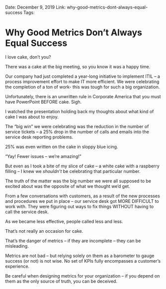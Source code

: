 Date: December 9, 2019
Link: why-good-metrics-dont-always-equal-success
Tags:

Why Good Metrics Don’t Always Equal Success
===========================================

I love cake, don’t you?

There was a cake at the big meeting, so you know it was a happy time.

Our company had just completed a year-long initiative to implement ITIL – a process improvement effort to make IT more efficient. We were celebrating the completion of a ton of work- this was tough for such a big organization.

Unfortunately, there is an unwritten rule in Corporate America that you must have PowerPoint BEFORE cake. Sigh.

I watched the presentation holding back my thoughts about what kind of cake I was about to enjoy.

The “big win” we were celebrating was the reduction in the number of service tickets – a 25% drop in the number of calls and emails into the service desk reporting problems.

25% was even written on the cake in sloppy blue icing.

“Yay! Fewer issues – we’re amazing!”

But even as I took a bite of my slice of cake – a white cake with a raspberry filling – I knew we _shouldn’t_ be celebrating that particular number.

The truth of the matter was the big number we were all supposed to be excited about was the opposite of what we thought we’d get.

From a few conversations with customers, as a result of the new processes and procedures we put in place – our service desk got MORE DIFFICULT to work with. They were figuring out ways to fix things WITHOUT having to call the service desk.

As we became less effective, people called less and less.

That’s not really an occasion for cake.

That’s the danger of metrics – if they are incomplete – they can be misleading.

Metrics are not bad – but relying solely on them as a barometer to gauge success (or not) is not wise. No set of KPIs fully encompasses a customer’s experience.

Be careful when designing metrics for your organization – if you depend on them as the only source of truth, you can be deceived.

